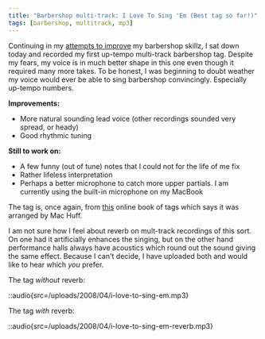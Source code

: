 ```yaml
---
title: "Barbershop multi-track: I Love To Sing 'Em (Best tag so far!)"
tags: [barbershop, multitrack, mp3]
---
```


Continuing in my [attempts to improve](http://blog.classicalcode.com/category/music/barbershop/) my barbershop skillz, I sat down today and recorded my first up-tempo multi-track barbershop tag. Despite my fears, my voice is in much better shape in this one even though it required many more takes. To be honest, I was beginning to doubt weather my voice would ever be able to sing barbershop convincingly. Especially up-tempo numbers.

**Improvements:**

- More natural sounding lead voice (other recordings sounded very spread, or heady)
- Good rhythmic tuning

**Still to work on:**

- A few funny (out of tune) notes that I could not for the life of me fix
- Rather lifeless interpretation
- Perhaps a better microphone to catch more upper partials. I am currently using the built-in microphone on my MacBook

The tag is, once again, from [this](http://www.stampedecitychorus.com/classic_tags_men2.pdf) online book of tags which says it was arranged by Mac Huff.

I am not sure how I feel about reverb on mult-track recordings of this sort. On one had it artificially enhances the singing, but on the other hand performance halls always have acoustics which round out the sound giving the same effect. Because I can't decide, I have uploaded both and would like to hear which _you_ prefer.

The tag _without_ reverb:

::audio{src=/uploads/2008/04/i-love-to-sing-em.mp3}

The tag _with_ reverb:

::audio{src=/uploads/2008/04/i-love-to-sing-em-reverb.mp3}
